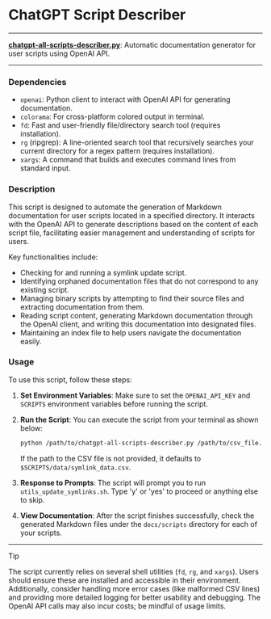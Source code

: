 # ChatGPT Script Describer

---

**[chatgpt-all-scripts-describer.py](/chatgpt-all-scripts-describer.py)**: Automatic documentation generator for user scripts using OpenAI API.

---

### Dependencies

- `openai`: Python client to interact with OpenAI API for generating documentation.
- `colorama`: For cross-platform colored output in terminal.
- `fd`: Fast and user-friendly file/directory search tool (requires installation).
- `rg` (ripgrep): A line-oriented search tool that recursively searches your current directory for a regex pattern (requires installation).
- `xargs`: A command that builds and executes command lines from standard input.

### Description

This script is designed to automate the generation of Markdown documentation for user scripts located in a specified directory. It interacts with the OpenAI API to generate descriptions based on the content of each script file, facilitating easier management and understanding of scripts for users. 

Key functionalities include:
- Checking for and running a symlink update script.
- Identifying orphaned documentation files that do not correspond to any existing script.
- Managing binary scripts by attempting to find their source files and extracting documentation from them.
- Reading script content, generating Markdown documentation through the OpenAI client, and writing this documentation into designated files.
- Maintaining an index file to help users navigate the documentation easily.

### Usage

To use this script, follow these steps:

1. **Set Environment Variables**:
   Make sure to set the `OPENAI_API_KEY` and `SCRIPTS` environment variables before running the script.

2. **Run the Script**:
   You can execute the script from your terminal as shown below:
   ```bash
   python /path/to/chatgpt-all-scripts-describer.py /path/to/csv_file.csv
   ```
   If the path to the CSV file is not provided, it defaults to `$SCRIPTS/data/symlink_data.csv`.

3. **Response to Prompts**:
   The script will prompt you to run `utils_update_symlinks.sh`. Type 'y' or 'yes' to proceed or anything else to skip.

4. **View Documentation**:
   After the script finishes successfully, check the generated Markdown files under the `docs/scripts` directory for each of your scripts.

---

> [!TIP] 
> The script currently relies on several shell utilities (`fd`, `rg`, and `xargs`). Users should ensure these are installed and accessible in their environment. Additionally, consider handling more error cases (like malformed CSV lines) and providing more detailed logging for better usability and debugging. The OpenAI API calls may also incur costs; be mindful of usage limits.
